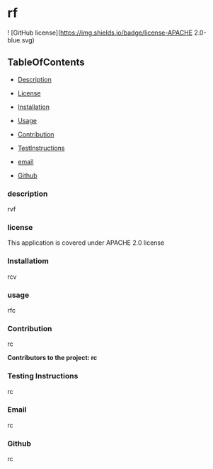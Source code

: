 # rf

! [GitHub license](https://img.shields.io/badge/license-APACHE 2.0-blue.svg)

## TableOfContents


* [Description](#description)

* [License](#license)

* [Installation](#installation)

* [Usage](#usage)

* [Contribution](#contribution)

* [TestInstructions](#testInstructions)

* [email](#email)

* [Github](#github)



### description
rvf  

### license
This application is covered under APACHE 2.0 license


### Installatiom
rcv

### usage
rfc

### Contribution
rc

__Contributors to the project: rc__

### Testing Instructions
rc

### Email
rc

### Github
rc
